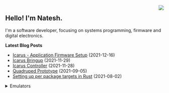 <img src="https://github-readme-stats.vercel.app/api/top-langs/?username=nnarain&layout=compact" align="right">

Hello! I'm Natesh.
------------------

I'm a software developer, focusing on systems programming, firmware and digital electronics.

**Latest Blog Posts**

<!-- BLOG-POST-LIST:START -->
* [Icarus - Application Firmware Setup](https://nnarain.github.io/2021/12/16/Icarus-Application-Firmware-Setup.html) (2021-12-16)
* [Icarus Bringup](https://nnarain.github.io/2021/11/29/Icarus-Bringup.html) (2021-11-29)
* [Icarus Controller](https://nnarain.github.io/2021/11/28/Icarus-Controller.html) (2021-11-28)
* [Quadruped Prototype](https://nnarain.github.io/2021/09/05/Quadruped-Prototype.html) (2021-09-05)
* [Setting up per package targets in Rust](https://nnarain.github.io/2021/08/02/Setting-up-per-package-targets-in-Rust.html) (2021-08-02)

<!-- BLOG-POST-LIST:END -->

<details>
<summary>Emulators</summary>
<p>[![GameboyCore Card](https://github-readme-stats.vercel.app/api/pin/?username=nnarain&repo=gameboy)](https://github.com/nnarain/gameboycore)</p>
</details>
